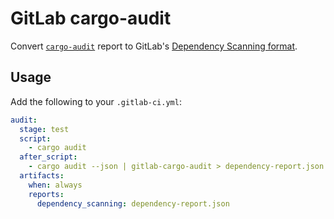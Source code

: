 # GitLab cargo-audit

Convert [`cargo-audit`](https://crates.io/crates/cargo-audit) report to
GitLab's [Dependency Scanning format](https://docs.gitlab.com/ee/user/application_security/dependency_scanning/index.html#reports-json-format).

## Usage

Add the following to your `.gitlab-ci.yml`:

```yaml
audit:
  stage: test
  script:
    - cargo audit
  after_script:
    - cargo audit --json | gitlab-cargo-audit > dependency-report.json
  artifacts:
    when: always
    reports:
      dependency_scanning: dependency-report.json
```
